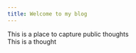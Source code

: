 ```yaml
---
title: Welcome to my blog
---
```

This is a place to capture public thoughts</br>
This is a thought
